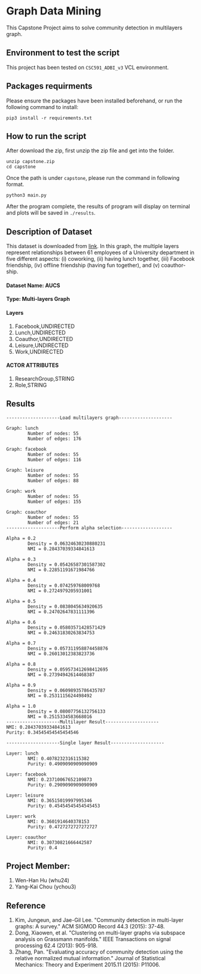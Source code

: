 # Graph Data Mining

This Capstone Project aims to solve community detection in multilayers graph.

## Environment to test the script

This project has been tested on `CSC591_ADBI_v3` VCL environment.

## Packages requirments

Please ensure the packages have been installed beforehand, or run the following command to install:

```
pip3 install -r requirements.txt
```

## How to run the script

After download the zip, first unzip the zip file and get into the folder.

```
unzip capstone.zip
cd capstone
```

Once the path is under `capstone`, please run the command in following format.

```
python3 main.py
```

After the program complete, the results of program will display on terminal and plots will be saved in `./results`.

## Description of Dataset

This dataset is downloaded from [link](http://multilayer.it.uu.se/datasets.html). In this graph, the multiple layers represent relationships between 61 employees of a University department in five different aspects: (i) coworking, (ii) having lunch together, (iii) Facebook friendship, (iv) offline friendship (having fun together), and (v) coauthor-ship.

#### Dataset Name: AUCS

#### Type: Multi-layers Graph

#### Layers

1. Facebook,UNDIRECTED
2. Lunch,UNDIRECTED
3. Coauthor,UNDIRECTED
4. Leisure,UNDIRECTED
5. Work,UNDIRECTED

#### ACTOR ATTRIBUTES

1. ResearchGroup,STRING
2. Role,STRING

## Results

```console
--------------------Load multilayers graph--------------------

Graph: lunch
        Number of nodes: 55
        Number of edges: 176

Graph: facebook
        Number of nodes: 55
        Number of edges: 116

Graph: leisure
        Number of nodes: 55
        Number of edges: 88

Graph: work
        Number of nodes: 55
        Number of edges: 155

Graph: coauthor
        Number of nodes: 55
        Number of edges: 21
--------------------Perform alpha selection-------------------

Alpha = 0.2
        Density = 0.06324630230880231
        NMI = 0.28437039334841613

Alpha = 0.3
        Density = 0.05426587301587302
        NMI = 0.22851191671984766

Alpha = 0.4
        Density = 0.074259768009768
        NMI = 0.2724979205931001

Alpha = 0.5
        Density = 0.0838045634920635
        NMI = 0.24702647831111396

Alpha = 0.6
        Density = 0.05803571428571429
        NMI = 0.24631830263834753

Alpha = 0.7
        Density = 0.057311958874458876
        NMI = 0.26013012383823736

Alpha = 0.8
        Density = 0.059573412698412695
        NMI = 0.27394942614468387

Alpha = 0.9
        Density = 0.06098935786435787
        NMI = 0.2531115624498492

Alpha = 1.0
        Density = 0.08007756132756133
        NMI = 0.2515334583668016
--------------------Multilayer Result--------------------
NMI: 0.28437039334841613
Purity: 0.34545454545454546

--------------------Single layer Result--------------------

Layer: lunch
        NMI: 0.4078232316115382
        Purity: 0.4909090909090909

Layer: facebook
        NMI: 0.23710067652109873
        Purity: 0.2909090909090909

Layer: leisure
        NMI: 0.36515019997995346
        Purity: 0.45454545454545453

Layer: work
        NMI: 0.3601914640378153
        Purity: 0.4727272727272727

Layer: coauthor
        NMI: 0.30730821666442587
        Purity: 0.4
```

## Project Member:

1. Wen-Han Hu (whu24)
2. Yang-Kai Chou (ychou3)

## Reference


1. Kim, Jungeun, and Jae-Gil Lee. "Community detection in multi-layer graphs: A survey." ACM SIGMOD Record 44.3 (2015): 37-48.
2. Dong, Xiaowen, et al. "Clustering on multi-layer graphs via subspace analysis on Grassmann manifolds." IEEE Transactions on signal processing 62.4 (2013): 905-918.
3. Zhang, Pan. "Evaluating accuracy of community detection using the relative normalized mutual information." Journal of Statistical Mechanics: Theory and Experiment 2015.11 (2015): P11006.
